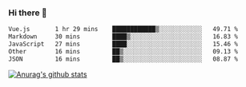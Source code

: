 ### Hi there 👋



<!--
**webB1an/webB1an** is a ✨ _special_ ✨ repository because its `README.md` (this file) appears on your GitHub profile.

Here are some ideas to get you started:

- 🔭 I’m currently working on ...
- 🌱 I’m currently learning ...
- 👯 I’m looking to collaborate on ...
- 🤔 I’m looking for help with ...
- 💬 Ask me about ...
- 📫 How to reach me: ...
- 😄 Pronouns: ...
- ⚡ Fun fact: ...
-->

<!--START_SECTION:waka-->

```txt
Vue.js       1 hr 29 mins    ████████████▒░░░░░░░░░░░░   49.71 %
Markdown     30 mins         ████▒░░░░░░░░░░░░░░░░░░░░   16.83 %
JavaScript   27 mins         ████░░░░░░░░░░░░░░░░░░░░░   15.46 %
Other        16 mins         ██▒░░░░░░░░░░░░░░░░░░░░░░   09.13 %
JSON         16 mins         ██▒░░░░░░░░░░░░░░░░░░░░░░   08.87 %
```

<!--END_SECTION:waka-->


[![Anurag's github stats](https://github-readme-stats.vercel.app/api?username=webB1an&show_icons=true&theme=radical)](https://github.com/anuraghazra/github-readme-stats)

